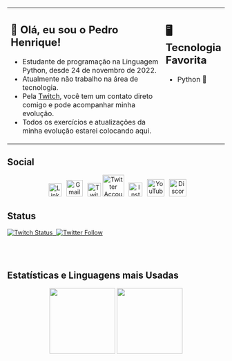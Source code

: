<br>

<div align=center>
</div>
<table><tr><td valign="top" width="75%">

## 👋 Olá, eu sou o Pedro Henrique!

- Estudante de programação na Linguagem Python, desde 24 de novembro de 2022.
- Atualmente não trabalho na área de tecnologia.
- Pela [Twitch](https://www.twitch.tv/pedrohentec), você tem um contato direto comigo e pode acompanhar minha evolução.
- Todos os exercícios e atualizações da minha evolução estarei colocando aqui.

</td><td valign="top" width="25%">


## 🖥️ Tecnologia Favorita
- Python 🐍


 </tr></tr></table> 


## Social

<div align=center>

&ensp;<a href="https://www.linkedin.com/in/pedrohentec"><img src="https://cdn.worldvectorlogo.com/logos/linkedin-icon-2.svg" title="Linkedin" alt="Linkedin Account" width="30"/></a> 
&ensp;<a href="mailto:pedrohentec@gmail.com"><img src="https://upload.wikimedia.org/wikipedia/commons/7/7e/Gmail_icon_%282020%29.svg" title="Gmail" alt="Gmail Contato" width="38"/></a> 
&ensp;<a href="https://www.twitch.tv/pedrohentec"><img src="https://seeklogo.com/images/T/twitch-logo-4931D91F85-seeklogo.com.png" title="Twitch" alt="Twitch Account" width="31"/></a> 
<a href="https://twitter.com/pedrohentec"><img src="https://cdn.worldvectorlogo.com/logos/twitter-6.svg" title="Twitter" alt="Twitter Account" width="50"/></a> 
&ensp;<a href="https://www.instagram.com/pedrohentec"><img src="https://cdn.worldvectorlogo.com/logos/instagram-5.svg" title="Instagram" alt="Instagram Account" width="32"/></a> 
&ensp;<a href="https://www.youtube.com/@pedrohentec"><img src="https://cdn.worldvectorlogo.com/logos/youtube-icon.svg" title="YouTube" alt="YouTube Account" width="40"/></a>
&ensp;<a href="https://discord.com/invite/26bDPQa9TY"><img src="https://cdn.worldvectorlogo.com/logos/discord-6.svg" title="Discord" alt="Discord Community" width="40"/></a> 

<!-- <a href="https://www.tiktok.com/@pedrohentec"><img src="https://github.com/FrancescoXX/FrancescoXX/blob/main/tiktok-5962992_1280.webp" title="TikTok" alt="TikTok Account" width="38"/></a> -->

<div align=left>


## Status
<a href="https://www.twitch.tv/juliorats"><img alt="Twitch Status" src="https://img.shields.io/twitch/status/pedrohentec?style=for-the-badge&logo=twitch&color=8a43f3">&nbsp;
<a href="https://twitter.com/pedrohentec"><img alt="Twitter Follow" src="https://img.shields.io/twitter/follow/pedrohentec?label=Twitter&style=for-the-badge&logo=twitter&color=1DA1F2"> </a>

<br>
<br>




## Estatísticas e Linguagens mais Usadas

<div align="center">
  <img height="152m" src="https://github-readme-stats.vercel.app/api?username=pedrohentec&theme=radical&show_icons=true"/>
  <img height="152em" src="https://github-readme-stats.vercel.app/api/top-langs/?username=pedrohentec&layout=compact&langs_count=8&theme=radical"/>
</div>